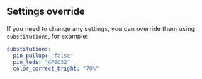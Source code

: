 ## Settings override

If you need to change any settings, you can override them using `substitutions`, for example:

```Yaml
substitutions:
  pin_pullup: "false"
  pin_leds: "GPIO32"
  color_correct_bright: "70%"
```
